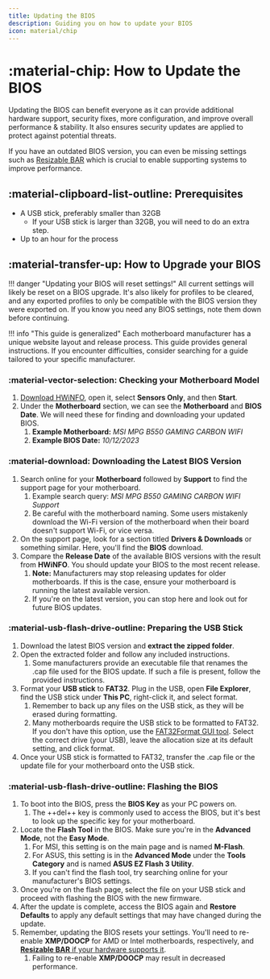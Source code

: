 ```yaml
---
title: Updating the BIOS
description: Guiding you on how to update your BIOS
icon: material/chip
---
```


# :material-chip: How to Update the BIOS

Updating the BIOS can benefit everyone as it can provide additional hardware support, security fixes, more configuration, and improve overall performance & stability. It also ensures security updates are applied to protect against potential threats.

If you have an outdated BIOS version, you can even be missing settings such as [Resizable BAR](./resizable-bar.md) which is crucial to enable supporting systems to improve performance.

## :material-clipboard-list-outline: Prerequisites

- A USB stick, preferably smaller than 32GB
    - If your USB stick is larger than 32GB, you will need to do an extra step.
- Up to an hour for the process

## :material-transfer-up: How to Upgrade your BIOS

!!! danger "Updating your BIOS will reset settings!"
    All current settings will likely be reset on a BIOS upgrade. It's also likely for profiles to be cleared, and any exported profiles to only be compatible with the BIOS version they were exported on. If you know you need any BIOS settings, note them down before continuing.

!!! info "This guide is generalized"
    Each motherboard manufacturer has a unique website layout and release process. This guide provides general instructions. If you encounter difficulties, consider searching for a guide tailored to your specific manufacturer.

### :material-vector-selection: Checking your Motherboard Model
1. [Download HWiNFO](https://www.hwinfo.com/), open it, select **Sensors Only**, and then **Start**.
1. Under the **Motherboard** section, we can see the **Motherboard** and **BIOS Date**. We will need these for finding and downloading your updated BIOS.
    1. **Example Motherboard:** *MSI MPG B550 GAMING CARBON WIFI*
    1. **Example BIOS Date:** *10/12/2023*

### :material-download: Downloading the Latest BIOS Version
1. Search online for your **Motherboard** followed by **Support** to find the support page for your motherboard.
    1. Example search query: *MSI MPG B550 GAMING CARBON WIFI Support*
    1. Be careful with the motherboard naming. Some users mistakenly download the Wi-Fi version of the motherboard when their board doesn't support Wi-Fi, or vice versa.
1. On the support page, look for a section titled **Drivers & Downloads** or something similar. Here, you'll find the **BIOS** download.
1. Compare the **Release Date** of the available BIOS versions with the result from **HWiNFO**. You should update your BIOS to the most recent release.
    1. **Note:** Manufacturers may stop releasing updates for older motherboards. If this is the case, ensure your motherboard is running the latest available version.
    1. If you're on the latest version, you can stop here and look out for future BIOS updates.

### :material-usb-flash-drive-outline: Preparing the USB Stick
1. Download the latest BIOS version and **extract the zipped folder**.
1. Open the extracted folder and follow any included instructions.
    1. Some manufacturers provide an executable file that renames the .cap file used for the BIOS update. If such a file is present, follow the provided instructions.
1. Format your **USB stick** to **FAT32**. Plug in the USB, open **File Explorer**, find the USB stick under **This PC**, right-click it, and select format.
    1. Remember to back up any files on the USB stick, as they will be erased during formatting.
    1. Many motherboards require the USB stick to be formatted to FAT32. If you don't have this option, use the [FAT32Format GUI tool](https://web.archive.org/web/20150331215614/http:/www.ridgecrop.demon.co.uk/guiformat-x64.Exe). Select the correct drive (your USB), leave the allocation size at its default setting, and click format.
1. Once your USB stick is formatted to FAT32, transfer the .cap file or the update file for your motherboard onto the USB stick.

### :material-usb-flash-drive-outline: Flashing the BIOS
1. To boot into the BIOS, press the **BIOS Key** as your PC powers on.
    1. The ++del++ key is commonly used to access the BIOS, but it's best to look up the specific key for your motherboard.
1. Locate the **Flash Tool** in the BIOS. Make sure you're in the **Advanced Mode**, not the **Easy Mode**.
    1. For MSI, this setting is on the main page and is named **M-Flash**.
    1. For ASUS, this setting is in the **Advanced Mode** under the **Tools Category** and is named **ASUS EZ Flash 3 Utility**.
    1. If you can't find the flash tool, try searching online for your manufacturer's BIOS settings.
1. Once you're on the flash page, select the file on your USB stick and proceed with flashing the BIOS with the new firmware.
1. After the update is complete, access the BIOS again and **Restore Defaults** to apply any default settings that may have changed during the update.
1. Remember, updating the BIOS resets your settings. You'll need to re-enable **XMP/DOOCP** for AMD or Intel motherboards, respectively, and [**Resizable BAR** if your hardware supports it](./resizable-bar.md).
    1. Failing to re-enable **XMP/DOOCP** may result in decreased performance.
